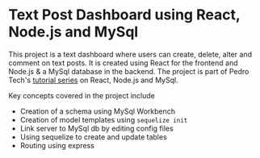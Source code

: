 # Text Post Dashboard using React, Node.js and MySql

This project is a text dashboard where users can create, delete, alter and comment on text posts. It is created using React for the frontend and Node.js & a MySql database in the backend. The project is part of Pedro Tech's [tutorial series](https://youtu.be/Hl7diL7SFw8) on React, Node.js and MySql.

Key concepts covered in the project include
- Creation of a schema using MySql Workbench
- Creation of model templates using `sequelize init`
- Link server to MySql db by editing config files
- Using sequelize to create and update tables
- Routing using express

